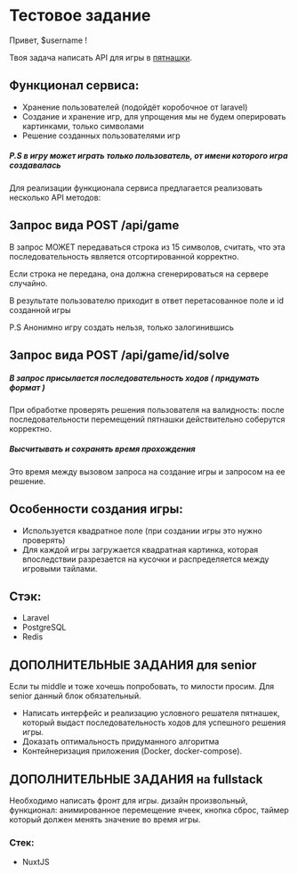 # Тестовое задание
Привет, $username !

Твоя задача написать API для игры в [пятнашки](https://ru.wikipedia.org/wiki/%D0%98%D0%B3%D1%80%D0%B0_%D0%B2_15).

## Функционал сервиса:
* Хранение пользователей (подойдёт коробочное от laravel)
* Создание и хранение игр, для упрощения мы не будем оперировать картинками, только символами
* Решение созданных пользователями игр
##### P.S в игру может играть только пользователь, от имени которого игра создавалась

Для реализации функционала сервиса предлагается реализовать несколько API методов:
## Запрос вида POST /api/game
В запрос МОЖЕТ передаваться строка из 15 символов, считать,
что эта последовательность является отсортированной корректно.

Если строка не передана, она должна сгенерироваться на сервере случайно.

В результате пользователю приходит в ответ перетасованное поле и id созданной игры

P.S Анонимно игру создать нельзя, только залогинившись

## Запрос вида POST /api/game/id/solve

##### В запрос присылается последовательность ходов ( придумать формат )
При обработке проверять решения пользователя на валидность:
после последовательности перемещений пятнашки действительно соберутся корректно.

##### Высчитывать и сохранять время прохождения
Это время между вызовом запроса на создание игры и запросом на ее решение.


## Особенности создания игры:
* Используется квадратное поле (при создании игры это нужно проверять)
* Для каждой игры загружается квадратная картинка, которая впоследствии
разрезается на кусочки и распределяется между игровыми тайлами.

## Стэк:
* Laravel
* PostgreSQL
* Redis

## ДОПОЛНИТЕЛЬНЫЕ ЗАДАНИЯ для senior
Если ты middle и тоже хочешь попробовать, то милости просим. Для senior данный блок обязательный.
* Написать интерфейс и реализацию условного решателя пятнашек,
который выдаст последовательность ходов для успешного решения игры.
* Доказать оптимальность придуманного алгоритма
* Контейнеризация приложения (Docker, docker-compose).

## ДОПОЛНИТЕЛЬНЫЕ ЗАДАНИЯ на fullstack
Необходимо написать фронт для игры. дизайн произвольный, функционал: анимированное перемещение ячеек, кнопка сброс, таймер который должен менять значение во время игры.

### Стек:
* NuxtJS

